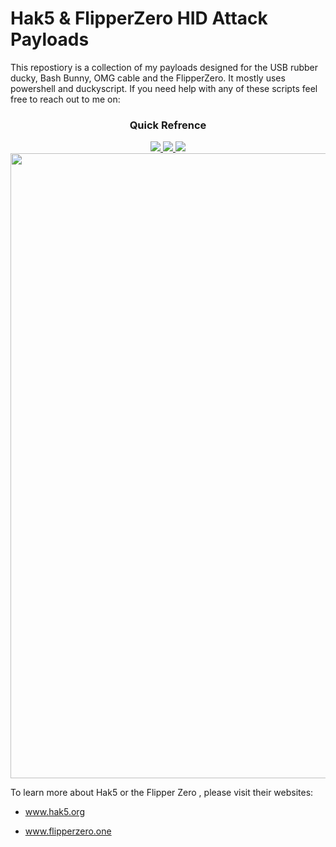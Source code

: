 # Hak5 & FlipperZero HID Attack Payloads



This repostiory is a collection of my payloads designed for the USB rubber ducky, Bash Bunny, OMG cable and the FlipperZero. It mostly uses powershell and duckyscript.
If you need help with any of these scripts feel free to reach out to me on:

<div align='center'>
  
### Quick Refrence
  
<a href='https://twiiter.com/atomiczsec'>
  
<img src='https://img.shields.io/twitter/follow/atomiczsec?style=social'>
  
</a>
  
<a href='https://github.com/atomiczsec/My-Payloads/'>
  
<img src='https://img.shields.io/github/commit-activity/m/atomiczsec/My-Payloads'>
  
</a>
  
<a href='https://github.com/atomiczsec/'>
  
<img src='https://img.shields.io/github/followers/atomiczsec?style=social'>
  
</a>
</div>

<img src="https://github.com/atomiczsec/My-Payloads/blob/main/Assets/read.png?" width="1000">

To learn more about Hak5 or the Flipper Zero , please visit their websites:

- <a href="https://www.hak5.org">www.hak5.org</a>

- <a href="https://flipperzero.one/">www.flipperzero.one</a>
